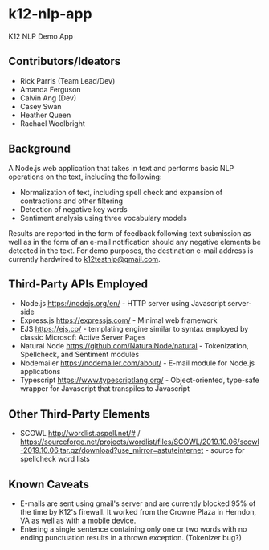 # k12-nlp-app
K12 NLP Demo App

## Contributors/Ideators
- Rick Parris (Team Lead/Dev)
- Amanda Ferguson
- Calvin Ang (Dev)  
- Casey Swan
- Heather Queen
- Rachael Woolbright

## Background
A Node.js web application that takes in text and performs basic NLP operations on the text, including the following:
- Normalization of text, including spell check and expansion of contractions and other filtering
- Detection of negative key words
- Sentiment analysis using three vocabulary models

Results are reported in the form of feedback following text submission as well as in the form of an e-mail notification should any negative elements be detected in the text. For demo purposes, the destination e-mail address is currently hardwired to k12testnlp@gmail.com.  

## Third-Party APIs Employed
- Node.js https://nodejs.org/en/ - HTTP server using Javascript server-side
- Express.js https://expressjs.com/ - Minimal web framework
- EJS https://ejs.co/ - templating engine similar to syntax employed by classic Microsoft Active Server Pages
- Natural Node https://github.com/NaturalNode/natural - Tokenization, Spellcheck, and Sentiment modules
- Nodemailer https://nodemailer.com/about/ - E-mail module for Node.js applications
- Typescript https://www.typescriptlang.org/ - Object-oriented, type-safe wrapper for Javascript that transpiles to Javascript

## Other Third-Party Elements
- SCOWL http://wordlist.aspell.net/# / https://sourceforge.net/projects/wordlist/files/SCOWL/2019.10.06/scowl-2019.10.06.tar.gz/download?use_mirror=astuteinternet - source for spellcheck word lists

## Known Caveats
- E-mails are sent using gmail's server and are currently blocked 95% of the time by K12's firewall. It worked from the Crowne Plaza in Herndon, VA as well as with a mobile device.
- Entering a single sentence containing only one or two words with no ending punctuation results in a thrown exception. (Tokenizer bug?)
